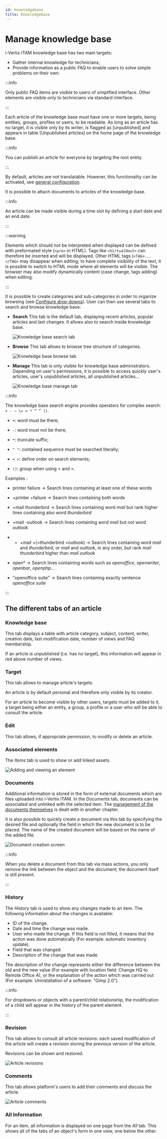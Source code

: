 ```yaml
---
id: knowledgebase
title: Knowledgebase
---
```


# Manage knowledge base

i-Vertix ITAM knowledge base has two main targets:

- Gather internal knowledge for technicians;
- Provide information as a public FAQ to enable users to solve simple
  problems on their own.

:::info

Only public FAQ items are visible to users of simplified interface.
Other elements are visible only to technicians via standard interface.

:::

Each article of the knowledge base must have one or more targets, being
entities, groups, profiles or users, to be readable. As long as an
article has no target, it is visible only by its writer, is flagged as
[unpublished] and appears in table [Unpublished
articles] on the home page of the knowledge base.

:::info

You can publish an article for everyone by targeting the root entity.

:::

By default, articles are not translatable. However, this functionality
can be activated, see
[general configuration](/asset-management/modules/configuration/general/general_configuration).

It is possible to attach documents to articles of the knowledge base.

:::info

An article can be made visible during a time slot by defining a start
date and an end date.

:::

:::warning

Elements which should not be interpreted when displayed can be defined
with preformated style (`<pre>` in HTML). Tags like `<VirtualHost>`
can therefore be inserted and will be displayed. Other HTML tags
(`<TAG>...</TAG>` may disappear when editing; to have complete
visibility of the text, it is possible to switch to HTML mode where
all elements will be visible. The browser may also modify dynamically
content (case change, tags adding) when editing.

:::

It is possible to create categories and sub-categories in order to
organize browsing (see
[Configure drop-downs](/asset-management/modules/configuration/dropdowns)). User can then use several tabs to search and browse
knowledge base:

- **Search** This tab is the default tab, displaying recent articles,
  popular articles and last changes. It allows also to search inside
  knowledge base.

  ![Knowledge base search tab](../../assets/modules/tools/images/research-knowledgebase.png)

- **Browse** This tab allows to browse tree structure of categories.

  ![Knowledge base browse tab](../../assets/modules/tools/images/browse-knowledgebase.png)

- **Manage** This tab is only visible for knowledge base administrators.
  Depending on user's permissions, it is possible to access quickly
  user's articles, user's unpublished articles, all unpublished
  articles...

  ![Knowledge base manage tab](../../assets/modules/tools/images/manage-knowledgebase.png)

:::info

The knowledge base search engine provides operators for complex
search: `+ - ~ \< > * ” ” ()`.

- `+`: word must be there;

- `-`: word must not be there;

- `*`: truncate suffix;

- `" "`: contained sequence must be searched literally;

- `< >`: define order on search elements;

- `()`: group when using \< and \>.

Examples :

- printer failure
-> Search lines containing at least one of these words

- +printer +failure
-> Search lines containing both words

- +mail thunderbird
-> Search lines containing word *mail* but rank higher lines containing also word *thunderbird*

- +mail -outlook
-> Search lines containing word *mail* but not word *outlook*

- * +mail +(>thunderbird \<outlook)
-> Search lines containing word *mail* and *thunderbird*, or *mail* and *outlook*, in any order, but rank *mail thunderbird* higher than *mail outlook*

- open*
-> Search lines containing words such as *openoffice*, *openwriter*, *openbar*, *openphp*...

- "openoffice suite"
-> Search lines containing exactly sentence *openoffice suite*

:::

## The different tabs of an article

### Knowledge base

This tab displays a table with article category, subject, content,
writer, creation date, last modification date, number of views and FAQ
membership.

If an article is unpublished (i.e. has no target), this information will
appear in red above number of views.

### Target

This tab allows to manage article's targets.

An article is by default personal and therefore only visible by its
creator.

For an article to become visible by other users, targets must be added
to it, a target being either an entity, a group, a profile or a user who
will be able to consult the article.

### Edit

This tab allows, if appropriate permission, to modify or delete an
article.

### Associated elements

The *Items* tab is used to show or add linked assets.

![Adding and viewing an element](../../assets/modules/tabs/images/elements.png)

### Documents

Additional information is stored in the form of external documents which
are files uploaded into i-Vertix ITAM. In the *Documents* tab, documents can be
associated and unlinked with the selected item. The
[management of the documents themselves](/asset-management/modules/management/documents) is dealt with in another chapter.

It is also possible to quickly create a document via this tab by
specifying the desired file and optionally the field in which the new
document is to be placed. The name of the created document will be based
on the name of the added file.

![Document creation screen](../../assets/modules/tabs/images/documents.png)

:::info

When you delete a document from this tab via mass actions, you only
remove the link between the object and the document; the document
itself is still present.

:::

### History

The *History* tab is used to show any changes made to an item. The
following information about the changes is available:

- ID of the change.
- Date and time the change was made.
- User who made the change. If this field is not filled, it means that
  the action was done automatically (For example: automatic inventory
  update).
- Field that was changed.
- Description of the change that was made.

The description of the change represents either the difference between
the old and the new value (For example with location field: Change HQ to
Remote Office A), or the explanation of the action which was carried out
(For example: Uninstallation of a software: "Gimp 2.0").

:::info

For dropdowns or objects with a parent/child relationship, the
modification of a child will appear in the history of the parent
element.

:::

### Revision

This tab allows to consult all article revisions: each saved
modification of the article will create a revision storing the previous
version of the article.

Revisions can be shown and restored.

![Article revisions](../../assets/modules/tools/images/revisions-knowledgebase.png)

### Comments

This tab allows platform's users to add their comments and discuss the
article.

![Article comments](../../assets/modules/tools/images/comments-knowledgebase.png)

### All Information

For an item, all information is displayed on one page from the *All*
tab. This shows all of the tabs of an object's form in one view, one
below the other.
